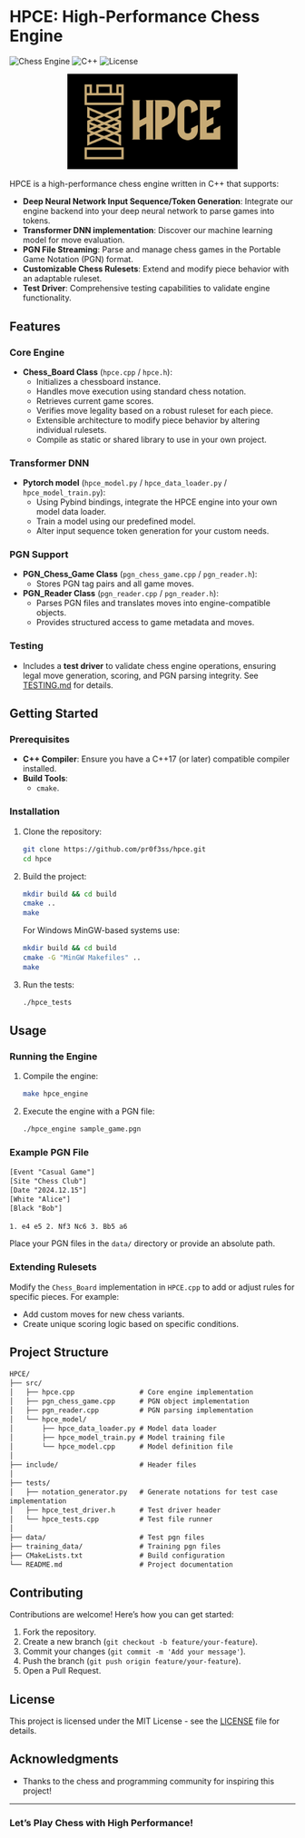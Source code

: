 # HPCE: High-Performance Chess Engine

![Chess Engine](https://img.shields.io/badge/chess-engine-brightgreen) ![C++](https://img.shields.io/badge/language-C%2B%2B-blue) ![License](https://img.shields.io/badge/license-MIT-lightgrey)

<p align="center">
  <img src="hpce_logo.png" alt="HPCE Logo" width="300"/>
</p>

HPCE is a high-performance chess engine written in C++ that supports:

- **Deep Neural Network Input Sequence/Token Generation**: Integrate our engine backend into your deep neural network to parse games into tokens.
- **Transformer DNN implementation**: Discover our machine learning model for move evaluation.
- **PGN File Streaming**: Parse and manage chess games in the Portable Game Notation (PGN) format.
- **Customizable Chess Rulesets**: Extend and modify piece behavior with an adaptable ruleset.
- **Test Driver**: Comprehensive testing capabilities to validate engine functionality.

## Features

### Core Engine
- **Chess_Board Class** (`hpce.cpp` / `hpce.h`):
  - Initializes a chessboard instance.
  - Handles move execution using standard chess notation.
  - Retrieves current game scores.
  - Verifies move legality based on a robust ruleset for each piece.
  - Extensible architecture to modify piece behavior by altering individual rulesets.
  - Compile as static or shared library to use in your own project.

### Transformer DNN
- **Pytorch model** (`hpce_model.py` / `hpce_data_loader.py` / `hpce_model_train.py`):
  - Using Pybind bindings, integrate the HPCE engine into your own model data loader.
  - Train a model using our predefined model.
  - Alter input sequence token generation for your custom needs.

### PGN Support
- **PGN_Chess_Game Class** (`pgn_chess_game.cpp` / `pgn_reader.h`):
  - Stores PGN tag pairs and all game moves.
- **PGN_Reader Class** (`pgn_reader.cpp` / `pgn_reader.h`):
  - Parses PGN files and translates moves into engine-compatible objects.
  - Provides structured access to game metadata and moves.

### Testing
- Includes a **test driver** to validate chess engine operations, ensuring legal move generation, scoring, and PGN parsing integrity. See [TESTING.md](./TESTING.md) for details.

## Getting Started

### Prerequisites

- **C++ Compiler**: Ensure you have a C++17 (or later) compatible compiler installed.
- **Build Tools**: 
  - `cmake`.

### Installation

1. Clone the repository:
   ```bash
   git clone https://github.com/pr0f3ss/hpce.git
   cd hpce
   ```

2. Build the project:
   ```bash
   mkdir build && cd build
   cmake ..
   make
   ```

   For Windows MinGW-based systems use:
      ```bash
   mkdir build && cd build
   cmake -G "MinGW Makefiles" ..
   make
   ```

3. Run the tests:
   ```bash
   ./hpce_tests
   ```

## Usage

### Running the Engine

1. Compile the engine:
   ```bash
   make hpce_engine
   ```

2. Execute the engine with a PGN file:
   ```bash
   ./hpce_engine sample_game.pgn
   ```

### Example PGN File
```pgn
[Event "Casual Game"]
[Site "Chess Club"]
[Date "2024.12.15"]
[White "Alice"]
[Black "Bob"]

1. e4 e5 2. Nf3 Nc6 3. Bb5 a6
```

Place your PGN files in the `data/` directory or provide an absolute path.

### Extending Rulesets
Modify the `Chess_Board` implementation in `HPCE.cpp` to add or adjust rules for specific pieces. For example:
- Add custom moves for new chess variants.
- Create unique scoring logic based on specific conditions.

## Project Structure

```
HPCE/
├── src/
│   ├── hpce.cpp                # Core engine implementation
│   ├── pgn_chess_game.cpp      # PGN object implementation
│   ├── pgn_reader.cpp          # PGN parsing implementation
│   └── hpce_model/
│       ├── hpce_data_loader.py # Model data loader
│       ├── hpce_model_train.py # Model training file
│       └── hpce_model.cpp      # Model definition file
│
├── include/                    # Header files
│
├── tests/
│   ├── notation_generator.py   # Generate notations for test case implementation
│   ├── hpce_test_driver.h      # Test driver header
│   └── hpce_tests.cpp          # Test file runner
│
├── data/                       # Test pgn files
├── training_data/              # Training pgn files
├── CMakeLists.txt              # Build configuration
└── README.md                   # Project documentation
```

## Contributing

Contributions are welcome! Here’s how you can get started:

1. Fork the repository.
2. Create a new branch (`git checkout -b feature/your-feature`).
3. Commit your changes (`git commit -m 'Add your message'`).
4. Push the branch (`git push origin feature/your-feature`).
5. Open a Pull Request.

## License

This project is licensed under the MIT License - see the [LICENSE](LICENSE) file for details.

## Acknowledgments

- Thanks to the chess and programming community for inspiring this project!

---

### Let’s Play Chess with High Performance!


